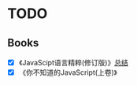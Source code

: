 # TODO

## Books

- [x] 《JavaScipt语言精粹(修订版)》[总结](https://w2xi.github.io/2022/02/01/JavaScript%E8%AF%AD%E8%A8%80%E7%B2%BE%E7%B2%B9-%E6%80%BB%E7%BB%93/)
- [x] 《你不知道的JavaScript(上卷)》